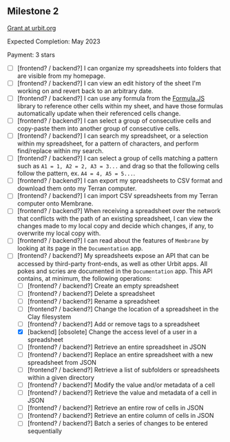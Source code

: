 ## Milestone 2

[Grant at urbit.org](https://urbit.org/grants/membrane)

Expected Completion: May 2023

Payment: 3 stars

- [ ] [frontend? / backend?] I can organize my spreadsheets into folders that are visible from my homepage.
- [ ] [frontend? / backend?] I can view an edit history of the sheet I'm working on and revert back to an arbitrary date.
- [ ] [frontend? / backend?] I can use any formula from the [Formula.JS](https://formulajs.info/) library to reference other cells within my sheet, and have those formulas automatically update when their referenced cells change.
- [ ] [frontend? / backend?] I can select a group of consecutive cells and copy-paste them into another group of consecutive cells.
- [ ] [frontend? / backend?] I can search my spreadsheet, or a selection within my spreadsheet, for a pattern of characters, and perform find/replace within my search.
- [ ] [frontend? / backend?] I can select a group of cells matching a pattern such as `A1 = 1, A2 = 2, A3 = 3...` and drag so that the following cells follow the pattern, ex. `A4 = 4, A5 = 5...`.
- [ ] [frontend? / backend?] I can export my spreadsheets to CSV format and download them onto my Terran computer.
- [ ] [frontend? / backend?] I can import CSV spreadsheets from my Terran computer onto Membrane.
- [ ] [frontend? / backend?] When receiving a spreadsheet over the network that conflicts with the path of an existing spreadsheet, I can view the changes made to my local copy and decide which changes, if any, to overwrite my local copy with.
- [ ] [frontend? / backend?] I can read about the features of `Membrane` by looking at its page in the `Documentation` app.
- [ ] [frontend? / backend?] My spreadsheets expose an API that can be accessed by third-party front-ends, as well as other Urbit apps. All pokes and scries are documented in the `Documentation` app. This API contains, at minimum, the following operations:
  - [ ] [frontend? / backend?] Create an empty spreadsheet
  - [ ] [frontend? / backend?] Delete a spreadsheet
  - [ ] [frontend? / backend?] Rename a spreadsheet
  - [ ] [frontend? / backend?] Change the location of a spreadsheet in the Clay filesystem
  - [ ] [frontend? / backend?] Add or remove tags to a spreadsheet
  - [x] [backend] [obsolete] Change the access level of a user in a spreadsheet
  - [ ] [frontend? / backend?] Retrieve an entire spreadsheet in JSON
  - [ ] [frontend? / backend?] Replace an entire spreadsheet with a new spreadsheet from JSON
  - [ ] [frontend? / backend?] Retrieve a list of subfolders or spreadsheets within a given directory
  - [ ] [frontend? / backend?] Modify the value and/or metadata of a cell
  - [ ] [frontend? / backend?] Retrieve the value and metadata of a cell in JSON
  - [ ] [frontend? / backend?] Retrieve an entire row of cells in JSON
  - [ ] [frontend? / backend?] Retrieve an entire column of cells in JSON
  - [ ] [frontend? / backend?] Batch a series of changes to be entered sequentially
